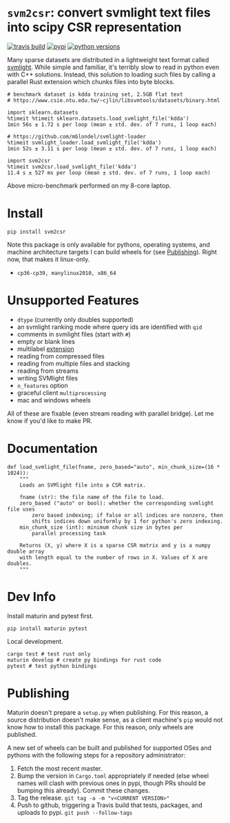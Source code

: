 # `svm2csr`: convert svmlight text files into scipy CSR representation

[![travis build](https://travis-ci.org/vlad17/svm2csr.svg?branch=master)](https://travis-ci.org/vlad17/svm2csr)
[![pypi](https://img.shields.io/pypi/v/svm2csr.svg)](https://pypi.org/project/svm2csr/)
[![python versions](https://img.shields.io/pypi/pyversions/svm2csr.svg)](https://pypi.org/project/svm2csr/)

Many sparse datasets are distributed in a lightweight text format called [svmlight](http://svmlight.joachims.org/). While simple and familiar, it's terribly slow to read in python even with C++ solutions. Instead, this solution to loading such files by calling a parallel Rust extension which chunks files into byte blocks.

```
# benchmark dataset is kdda training set, 2.5GB flat text
# https://www.csie.ntu.edu.tw/~cjlin/libsvmtools/datasets/binary.html

import sklearn.datasets
%timeit %timeit sklearn.datasets.load_svmlight_file('kdda')
1min 56s ± 1.72 s per loop (mean ± std. dev. of 7 runs, 1 loop each)

# https://github.com/mblondel/svmlight-loader
%timeit svmlight_loader.load_svmlight_file('kdda')
1min 52s ± 3.11 s per loop (mean ± std. dev. of 7 runs, 1 loop each)

import svm2csr
%timeit svm2csr.load_svmlight_file('kdda')
11.4 s ± 527 ms per loop (mean ± std. dev. of 7 runs, 1 loop each)
```

Above micro-benchmark performed on my 8-core laptop.

# Install

```
pip install svm2csr
```

Note this package is only available for pythons, operating systems, and machine architecture targets I can build wheels for (see [Publishing](#publishing)). Right now, that makes it linux-only.

* `cp36-cp39, manylinux2010, x86_64`

# Unsupported Features

* `dtype` (currently only doubles supported)
* an svmlight ranking mode where query ids are identified with `qid`
* comments in svmlight files (start with `#`)
* empty or blank lines
* multilabel [extension](https://www.csie.ntu.edu.tw/~cjlin/libsvmtools/datasets/multilabel.html)
* reading from compressed files
* reading from multiple files and stacking
* reading from streams
* writing SVMlight files
* `n_features` option
* graceful client `multiprocessing`
* mac and windows wheels

All of these are fixable (even stream reading with parallel bridge). Let me know if you'd like to make PR.

# Documentation

```
def load_svmlight_file(fname, zero_based="auto", min_chunk_size=(16 * 1024)):
    """
    Loads an SVMlight file into a CSR matrix.

    fname (str): the file name of the file to load.
    zero_based ("auto" or bool): whether the corresponding svmlight file uses
        zero based indexing; if false or all indices are nonzero, then
        shifts indices down uniformly by 1 for python's zero indexing.
    min_chunk_size (int): minimum chunk size in bytes per
        parallel processing task

    Returns (X, y) where X is a sparse CSR matrix and y is a numpy double array
    with length equal to the number of rows in X. Values of X are doubles.
    """
```

# Dev Info

Install maturin and pytest first.

```
pip install maturin pytest
```

Local development.

```
cargo test # test rust only
maturin develop # create py bindings for rust code
pytest # test python bindings
```

# Publishing

Maturin doesn't prepare a `setup.py` when publishing. For this reason, a source distribution doesn't make sense, as a client machine's `pip` would not know how to install this package. For this reason, only wheels are published.

A new set of wheels can be built and published for supported OSes and pythons with the following steps for a repository administrator:

1. Fetch the most recent master.
1. Bump the version in `Cargo.toml` appropriately if needed (else wheel names will clash with previous ones in pypi, though PRs should be bumping this already). Commit these changes.
1. Tag the release. `git tag -a -m "v<CURRENT VERSION>"`
1. Push to github, triggering a Travis build that tests, packages, and uploads to pypi. `git push --follow-tags`
